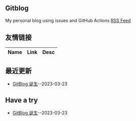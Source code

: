 ## Gitblog
My personal blog using issues and GitHub Actions
[RSS Feed](https://raw.githubusercontent.com/HealUP/MyBlog/master/feed.xml)
## 友情链接
| Name | Link | Desc | 
 | ---- | ---- | ---- |
## 最近更新
- [GitBlog 诞生](https://github.com/HealUP/MyBlog/issues/1)--2023-03-23
## Have a try
- [GitBlog 诞生](https://github.com/HealUP/MyBlog/issues/1)--2023-03-23
